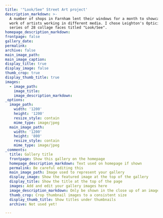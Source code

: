 ```yaml
---
title: '"Look/See" Street Art project'
description_markdown: >-
  A number of shops in Farnham lent their windows for a month to showcase the
  work of artists working in different media. I chose Leighton's Optician for my
  series of 28 collage faces titled "Look/See".
homepage_description_markdown:
frontpage: false
gallery_date:
permalink:
archive: false
main_image_path:
main_image_caption:
display_title: true
display_image: false
thumb_crop: true
display_thumb_title: true
images:
  - image_path:
    image_title:
    image_description_markdown:
_options:
  image_path:
    width: '1200'
    height: '1200'
    resize_style: contain
    mime_type: image/jpeg
  main_image_path:
    width: '1200'
    height: '800'
    resize_style: contain
    mime_type: image/jpeg
_comments:
  title: Gallery title
  frontpage: Show this gallery on the homepage
  homepage_description_markdown: Text used on homepage if shown
  permalink: Be careful editing this
  main_image_path: Image used to represent your gallery
  display_image: Show the featured image at the top of the gallery
  display_title: Show the title at the top of the page
  images: Add and edit your gallery images here
  image_description_markdown: Only be shown in the close up of an image
  thumb_crop: Crop thumbnail images to a consistent size
  display_thumb_title: Show titles under thumbnails
  archive: Not used yet!

---
```

